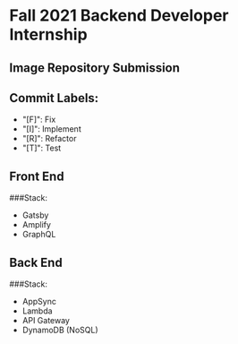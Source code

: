 # Fall 2021 Backend Developer Internship
## Image Repository Submission

## Commit Labels:
- "[F]": Fix
- "[I]": Implement
- "[R]": Refactor
- "[T]": Test

## Front End
###Stack:
  - Gatsby
  - Amplify
  - GraphQL


## Back End
###Stack:
  - AppSync
  - Lambda
  - API Gateway
  - DynamoDB (NoSQL)

